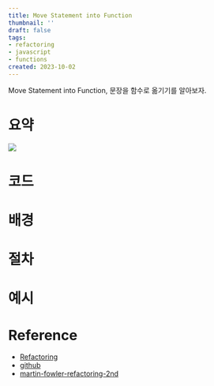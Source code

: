 ```yaml
---
title: Move Statement into Function
thumbnail: ''
draft: false
tags:
- refactoring
- javascript
- functions
created: 2023-10-02
---
```


Move Statement into Function, 문장을 함수로 옮기기를 알아보자.

# 요약

![](Refactoring_36_MoveStatementsIntoFunction_0.png)

# 코드

# 배경

# 절차

# 예시

# Reference

* [Refactoring](https://product.kyobobook.co.kr/detail/S000001810241)
* [github](https://github.com/WegraLee/Refactoring)
* [martin-fowler-refactoring-2nd](https://github.com/wickedwukong/martin-fowler-refactoring-2nd)
